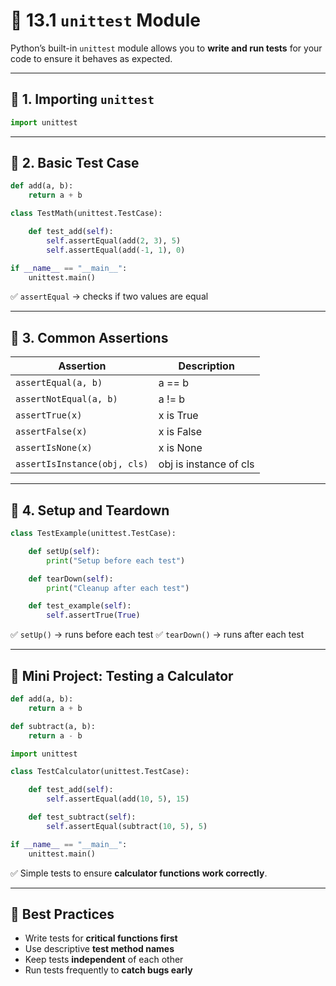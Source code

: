 # 🧪 13.1 `unittest` Module

Python’s built-in `unittest` module allows you to **write and run tests** for your code to ensure it behaves as expected.

---

## 🔑 1. Importing `unittest`

```python
import unittest
```

---

## 📌 2. Basic Test Case

```python
def add(a, b):
    return a + b

class TestMath(unittest.TestCase):

    def test_add(self):
        self.assertEqual(add(2, 3), 5)
        self.assertEqual(add(-1, 1), 0)

if __name__ == "__main__":
    unittest.main()
```

✅ `assertEqual` → checks if two values are equal

---

## 📌 3. Common Assertions

| Assertion                    | Description            |
| ---------------------------- | ---------------------- |
| `assertEqual(a, b)`          | a == b                 |
| `assertNotEqual(a, b)`       | a != b                 |
| `assertTrue(x)`              | x is True              |
| `assertFalse(x)`             | x is False             |
| `assertIsNone(x)`            | x is None              |
| `assertIsInstance(obj, cls)` | obj is instance of cls |

---

## 📌 4. Setup and Teardown

```python
class TestExample(unittest.TestCase):

    def setUp(self):
        print("Setup before each test")

    def tearDown(self):
        print("Cleanup after each test")

    def test_example(self):
        self.assertTrue(True)
```

✅ `setUp()` → runs before each test
✅ `tearDown()` → runs after each test

---

## 🎯 Mini Project: Testing a Calculator

```python
def add(a, b):
    return a + b

def subtract(a, b):
    return a - b

import unittest

class TestCalculator(unittest.TestCase):

    def test_add(self):
        self.assertEqual(add(10, 5), 15)

    def test_subtract(self):
        self.assertEqual(subtract(10, 5), 5)

if __name__ == "__main__":
    unittest.main()
```

✅ Simple tests to ensure **calculator functions work correctly**.

---

## 🧠 Best Practices

* Write tests for **critical functions first**
* Use descriptive **test method names**
* Keep tests **independent** of each other
* Run tests frequently to **catch bugs early**
